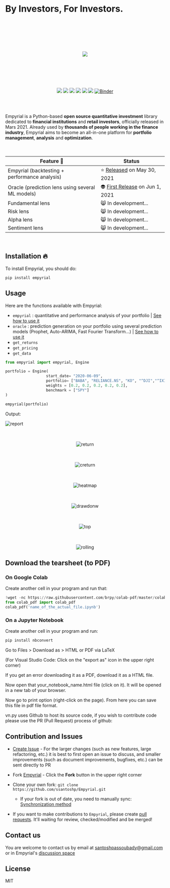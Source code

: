 # By Investors, For Investors.
<br><br><br><br><br>
<div align="center">
<img src="https://i.ibb.co/RjLg9VV/logo.png"/>
<br><br><br><br><br><br>
  
![](https://img.shields.io/badge/Downloads-6.1k-brightgreen)
![](https://img.shields.io/badge/license-MIT-orange)
![](https://img.shields.io/badge/version-0.2.7-blueviolet)
![](https://img.shields.io/badge/language-python🐍-blue)
![](https://img.shields.io/badge/activity-8.8/10-ff69b4)
![](https://img.shields.io/badge/Open%20source-💜-white)	
[![Binder](https://mybinder.org/badge_logo.svg)](https://mybinder.org/v2/gh/ssantoshp/GetStartedEmpyrial/main?filepath=get_started_with_empyrial.ipynb)
  
 </div>
 
<br><br>

  
Empyrial is a Python-based **open source quantitative investment** library dedicated to **financial institutions** and **retail investors**, officially released in Mars 2021. Already used by **thousands of people working in the finance industry**, Empyrial aims to become an all-in-one platform for **portfolio management**, **analysis** and **optimization**.
<br><br><br>


<div align="center">
  
| Feature 📰 | Status |
| --                      | ------    |
| Empyrial (backtesting + performance analysis) | :star: [Released](https://colab.research.google.com/drive/1cj40dDqctfWNrVz_nK-FDhdWPay7fVBF?usp=sharing) on May 30, 2021 | 
| Oracle (prediction lens using several ML models)| :alien: [First Release](https://colab.research.google.com/drive/11rMpQqW9Om82wzh71cr5k3vDQSNMZ4V1?usp=sharing) on Jun 1, 2021 | 
| Fundamental lens | :smile_cat: In development...  |
| Risk lens | :smile_cat: In development...  | 
| Alpha lens | :smile_cat: In development... |
| Sentiment lens | :smile_cat: In development... | 
  
</div>

<br>

## Installation 🔥

To install Empyrial, you should do:

```
pip install empyrial
```

## Usage 

Here are the functions available with Empyrial:
- ```empyrial``` : quantitative and performance analysis of your portfolio | [See how to use it](https://colab.research.google.com/drive/1cj40dDqctfWNrVz_nK-FDhdWPay7fVBF?usp=sharing)
- ```oracle``` : prediction generation on your portfolio using several prediction models (Prophet, Auto-ARIMA, Fast Fourier Transform...) | [See how to use it](https://colab.research.google.com/drive/11rMpQqW9Om82wzh71cr5k3vDQSNMZ4V1?usp=sharing)
- ```get_returns```
- ```get_pricing```
- ```get_data```
```py
from empyrial import empyrial, Engine

portfolio = Engine(    
                  start_date= "2020-06-09", 
                  portfolio= ["BABA", "RELIANCE.NS", "KO", "^DJI","^IXIC"], 
                  weights = [0.2, 0.2, 0.2, 0.2, 0.2], 
                  benchmark = ["SPY"] 
)

empyrial(portfolio)
```

Output:

![report](https://user-images.githubusercontent.com/61618641/120065794-8203ef00-c073-11eb-84a8-8dda6908da4c.png)<br/><br /><br />

<div align="center">
  
  ![return](https://user-images.githubusercontent.com/61618641/120065822-afe93380-c073-11eb-915d-8b8b27c6fd38.png)<br /><br /><br />

  ![creturn](https://user-images.githubusercontent.com/61618641/120065881-ea52d080-c073-11eb-84a5-11da5dbf0bcb.png)<br /><br /><br />

  ![heatmap](https://user-images.githubusercontent.com/61618641/120065930-2ab24e80-c074-11eb-8861-e1996a950774.png)<br /><br /><br />

  ![drawdonw](https://user-images.githubusercontent.com/61618641/120065973-6cdb9000-c074-11eb-99cb-f3ee8110576f.png)<br /><br /><br />

  ![top](https://user-images.githubusercontent.com/61618641/120065975-6fd68080-c074-11eb-93f9-cbb3f2dd859d.png)<br /><br /><br />

  ![rolling](https://user-images.githubusercontent.com/61618641/120065977-74029e00-c074-11eb-92c6-8d0bee2a6234.png)
 </div>
 
## Download the tearsheet (to PDF)

### On Google Colab

Create another cell in your program and run that:

```py
!wget -nc https://raw.githubusercontent.com/brpy/colab-pdf/master/colab_pdf.py
from colab_pdf import colab_pdf
colab_pdf('name_of_the_actual_file.ipynb')
```

### On a Jupyter Notebook

Create another cell in your program and run:

```py
pip install nbconvert
```

Go to Files > Download as > HTML or PDF via LaTeX

(For Visual Studio Code: Click on the "export as" icon in the upper right corner)

If you get an error downloading it as a PDF, download it as a HTML file.

Now open that your_notebook_name.html file (click on it). It will be opened in a new tab of your browser.

Now go to print option (right-click on the page). From here you can save this file in pdf file format.

vn.py uses Github to host its source code, if you wish to contribute code please use the PR (Pull Request) process of github:

## Contribution and Issues

- [Create Issue](https://github.com/ssantoshp/Empyrial/issues/new/choose) - For the larger changes (such as new features, large refactoring, etc.) it is best to first open an issue to discuss, and smaller improvements (such as document improvements, bugfixes, etc.) can be sent directly to PR

- Fork [Empyrial](https://github.com/ssantoshp/Empyrial) - Click the **Fork** button in the upper right corner

- Clone your own fork: ```git clone https://github.com/ssantoshp/Empyrial.git```

	* If your fork is out of date, you need to manually sync: [Synchronization method](https://help.github.com/articles/syncing-a-fork/)

- If you want to make contributions to ```Empyrial```, please create [pull requests](https://github.com/ssantoshp/Empyrial/pulls). It'll waiting for review, checked/modified and be merged!

## Contact us

You are welcome to contact us by email at santoshpassoubady@gmail.com or in Empyrial's [discussion space](https://github.com/ssantoshp/Empyrial/discussions)

## License

MIT

